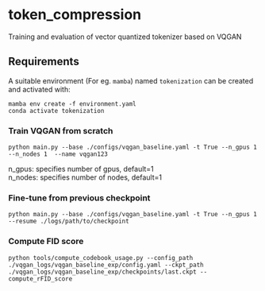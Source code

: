 # token_compression
Training and evaluation of vector quantized tokenizer based on VQGAN

## Requirements
A suitable environment (For eg. `mamba`) named `tokenization` can be created and activated with:

```
mamba env create -f environment.yaml
conda activate tokenization
```

### Train VQGAN from scratch
```
python main.py --base ./configs/vqgan_baseline.yaml -t True --n_gpus 1 --n_nodes 1  --name vqgan123
```
n_gpus: specifies number of gpus, default=1 \
n_nodes: specifies number of nodes, default=1

### Fine-tune from previous checkpoint
```
python main.py --base ./configs/vqgan_baseline.yaml -t True --n_gpus 1  --resume ./logs/path/to/checkpoint
```

### Compute FID score
```
python tools/compute_codebook_usage.py --config_path ./vqgan_logs/vqgan_baseline_exp/config.yaml --ckpt_path ./vqgan_logs/vqgan_baseline_exp/checkpoints/last.ckpt --compute_rFID_score
```
